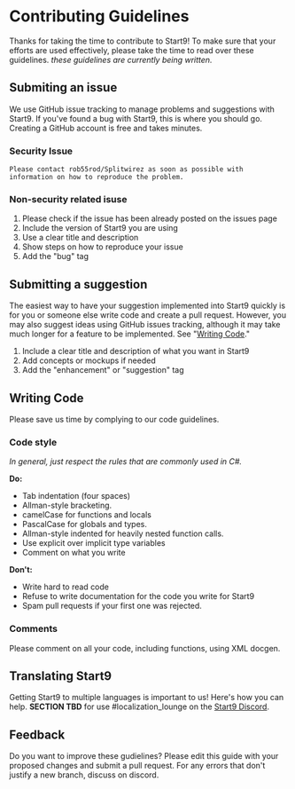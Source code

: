 # Contributing Guidelines
Thanks for taking the time to contribute to Start9! To make sure that your efforts are used effectively, please take the time to read over these guidelines.
*these guidelines are currently being written.*

## Submiting an issue 
We use GitHub issue tracking to manage problems and suggestions with Start9. If you've found a bug with Start9, this is where you should go. Creating a GitHub account is free and takes minutes. 
### Security Issue 
	Please contact rob55rod/Splitwirez as soon as possible with information on how to reproduce the problem.

### Non-security related isuse 
1. Please check if the issue has been already posted on the issues page 
3. Include the version of Start9 you are using 
4. Use a clear title and description 
5. Show steps on how to reproduce your issue 
6. Add the "bug" tag 

## Submitting a suggestion 
The easiest way to have your suggestion implemented into Start9 quickly is for you or someone else write code and create a pull request. However, you may also suggest ideas using GitHub issues tracking, although it may take much longer for a feature to be implemented. See "[Writing Code](#writing-code)."
1. Include a clear title and description of what you want in Start9
2. Add concepts or mockups if needed
3. Add the "enhancement" or "suggestion" tag

## Writing Code 
Please save us time by complying to our code guidelines.
### Code style 
*In general, just respect the rules that are commonly used in C#.* 

**Do:** 
- Tab indentation (four spaces) 
- Allman-style bracketing. 
- camelCase for functions and locals 
- PascalCase for globals and types. 
- Allman-style indented for heavily nested function calls. 
- Use explicit over implicit type variables 
- Comment on what you write 

**Don't:** 
- Write hard to read code 
- Refuse to write documentation for the code you write for Start9 
- Spam pull requests if your first one was rejected. 

### Comments 
Please comment on all your code, including functions, using XML docgen.

## Translating Start9 
Getting Start9 to multiple languages is important to us! Here's how you can help. 
**SECTION TBD** for use #localization_lounge on the [Start9 Discord](https://discord.gg/6cpvxBS).

## Feedback 
Do you want to improve these gudielines? Please edit this guide with your proposed changes and submit a pull request. For any errors that don't justify a new branch, discuss on discord.

